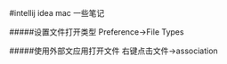 #intellij idea mac 一些笔记

#####设置文件打开类型
Preference->File Types

#####使用外部文应用打开文件
右键点击文件->association
